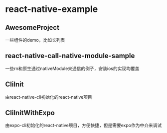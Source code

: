 # react-native-example

## AwesomeProject

一些组件的demo，比如长列表

## react-native-call-native-module-sample

一些rn和原生通过nativeModule来通信的例子，安装ios的实现均覆盖

## CliInit

由react-native-cli初始化的react-native项目

## CliInitWithExpo

由expo-cli初始化的react-native项目，方便快捷，但是需要expo作为中介来调试
